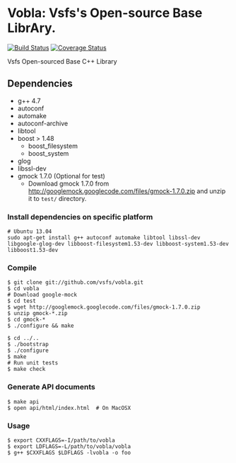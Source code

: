 Vobla: Vsfs's Open-source Base LibrAry.
=====

[![Build Status](https://travis-ci.org/vsfs/vobla.png?branch=master)](https://travis-ci.org/vsfs/vobla) [![Coverage Status](https://coveralls.io/repos/vsfs/vobla/badge.png?branch=master)](https://coveralls.io/r/vsfs/vobla)

Vsfs Open-sourced Base C++ Library

## Dependencies

 - g++ 4.7
 - autoconf
 - automake
 - autoconf-archive
 - libtool
 - boost > 1.48
   - boost_filesystem
   - boost_system
 - glog
 - libssl-dev
 - gmock 1.7.0 (Optional for test)
   - Download gmock 1.7.0 from
     http://googlemock.googlecode.com/files/gmock-1.7.0.zip and unzip it to `test/` directory.

### Install dependencies on specific platform

~~~~~~~~~~~~~~{.sh}
# Ubuntu 13.04
sudo apt-get install g++ autoconf automake libtool libssl-dev libgoogle-glog-dev libboost-filesystem1.53-dev libboost-system1.53-dev libboost1.53-dev
~~~~~~~~~~~~~~

### Compile

~~~~~~~~~~~~~~{.sh}
$ git clone git://github.com/vsfs/vobla.git
$ cd vobla
# Download google-mock
$ cd test
$ wget http://googlemock.googlecode.com/files/gmock-1.7.0.zip
$ unzip gmock-*.zip
$ cd gmock-*
$ ./configure && make

$ cd ../..
$ ./bootstrap
$ ./configure
$ make
# Run unit tests
$ make check
~~~~~~~~~~~~~~

### Generate API documents

~~~~~~~~~~~~{.sh}
$ make api
$ open api/html/index.html  # On MacOSX
~~~~~~~~~~~~

### Usage

~~~~~~~~~~~~{.sh}
$ export CXXFLAGS=-I/path/to/vobla
$ export LDFLAGS=-L/path/to/vobla/vobla
$ g++ $CXXFLAGS $LDFLAGS -lvobla -o foo
~~~~~~~~~~~~
